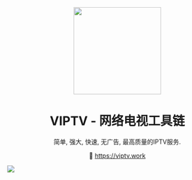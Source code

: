 <div align="center">
<img src="https://raw.githubusercontent.com/viptv-work/viptv-work.github.io/master/docs/VIPTV-LOGO-LONG-FINAL%401x-600x175.png" height="200" />
<h1 align="center">VIPTV - 网络电视工具链</h1>
简单, 强大, 快速, 无广告, 最高质量的IPTV服务.
  
🔗 https://viptv.work
</div>
<img src="https://readme-typing-svg.demolab.com?font=Fira+Code&size=22&pause=1000&width=600&random=false&lines=简单, 强大, 快速, 无广告, 最高质量的IPTV服务." />
